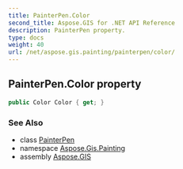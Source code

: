 ```yaml
---
title: PainterPen.Color
second_title: Aspose.GIS for .NET API Reference
description: PainterPen property. 
type: docs
weight: 40
url: /net/aspose.gis.painting/painterpen/color/
---
```

## PainterPen.Color property

```csharp
public Color Color { get; }
```

### See Also

* class [PainterPen](../)
* namespace [Aspose.Gis.Painting](../../painterpen/)
* assembly [Aspose.GIS](../../../)


